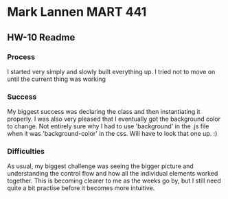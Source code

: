 # Mark Lannen MART 441
## HW-10 Readme

### Process
I started very simply and slowly built everything up. I tried not to move on until
the current thing was working

### Success
My biggest success was declaring the class and then instantiating it properly. I was
also very pleased that I eventually got the background color to change. Not entirely sure
why I had to use 'background' in the .js file when it was 'background-color' in the css.
Will have to look that one up.  :)

### Difficulties
As usual, my biggest challenge was seeing the bigger picture and understanding the
control flow and how all the individual elements worked together. This is
becoming clearer to me as the weeks go by, but I still need quite a bit
practise before it becomes more intuitive. 
